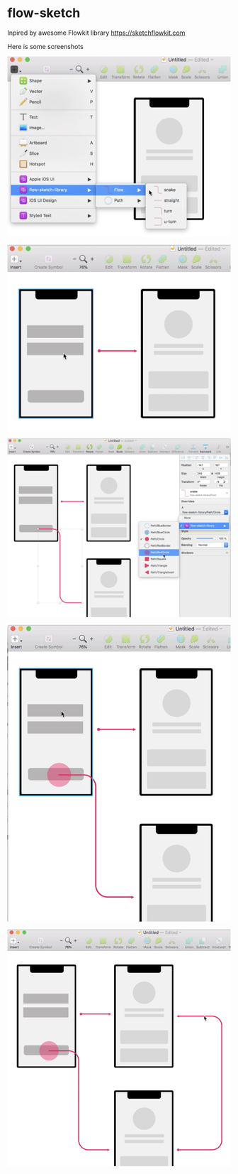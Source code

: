 # flow-sketch

Inpired by awesome Flowkit library
https://sketchflowkit.com

Here is some screenshots

![Alt text](/screenshots/screenshot-1.png?raw=true "screenshot")

![Alt text](/screenshots/screenshot-2.png?raw=true "screenshot")

![Alt text](/screenshots/screenshot-3.png?raw=true "screenshot")

![Alt text](/screenshots/screenshot-4.png?raw=true "screenshot")

![Alt text](/screenshots/screenshot-5.png?raw=true "screenshot")